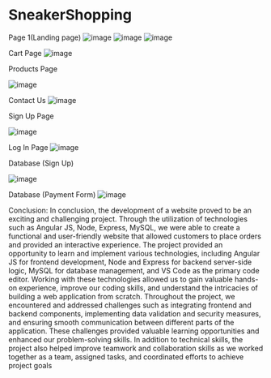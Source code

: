 # SneakerShopping
Page 1(Landing page) 
![image](https://github.com/user-attachments/assets/6935c1db-1fab-467a-9499-fe15512b00df)
![image](https://github.com/user-attachments/assets/5101ca2d-3b36-4e34-8bf7-4ffe9b12c525)
![image](https://github.com/user-attachments/assets/1e142e57-f14b-43c4-9742-4776eea0af72)

  
  
Cart Page 
![image](https://github.com/user-attachments/assets/294a3d6f-b487-4950-88e7-c88d4af8959e)

  
  
Products Page 
  
 ![image](https://github.com/user-attachments/assets/59af4a23-a49f-4808-b960-aa1bc0ea89ef)

 
 
Contact Us 
  ![image](https://github.com/user-attachments/assets/7f9ad68e-956d-4101-9378-b96b0b0e08bc)

Sign Up Page 
  
 ![image](https://github.com/user-attachments/assets/f82e6f7a-6583-49d3-a080-bb4f32173371)

 
Log In Page 
 ![image](https://github.com/user-attachments/assets/584178a1-f7bd-4b08-a071-83ec69c573dc)
  
Database (Sign Up) 

  ![image](https://github.com/user-attachments/assets/58b2f0d8-e0d7-4d2f-a87b-c9d2eb1aaab2)

 
 
Database (Payment Form) 
  ![image](https://github.com/user-attachments/assets/570cbd5e-566a-4ff6-9e60-29d9693df367)

Conclusion: 
In conclusion, the development of a website proved to be an exciting and challenging project. Through the utilization of technologies such as Angular JS, Node, Express, MySQL, we were able to create a functional and user-friendly website that allowed customers to place orders and provided an interactive experience. The project provided an opportunity to learn and implement various technologies, including Angular JS for frontend development, Node and Express for backend server-side logic, MySQL for database management, and VS Code as the primary code editor. Working with these technologies allowed us to gain valuable hands-on experience, improve our coding skills, and understand the intricacies of building a web application from scratch. Throughout the project, we encountered and addressed challenges such as integrating frontend and backend components, implementing data validation and security measures, and ensuring smooth communication between different parts of the application. These challenges provided valuable learning opportunities and enhanced our problem-solving skills. In addition to technical skills, the project also helped improve teamwork and collaboration skills as we worked together as a team, assigned tasks, and coordinated efforts to achieve project goals 
